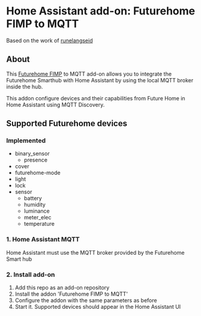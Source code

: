 # Home Assistant add-on: Futurehome FIMP to MQTT

Based on the work of [runelangseid](https://github.com/runelangseid/hassio-futurehome2mqtt)

## About

This [Futurehome FIMP](https://github.com/futurehomeno/fimp-api) to MQTT add-on allows you to integrate the Futurehome
Smarthub with Home Assistant by using the local MQTT broker inside the hub.

This addon configure devices and their capabilities from Future Home in Home Assistant using MQTT Discovery.

## Supported Futurehome devices

### Implemented

- binary_sensor
    - presence
- cover
- futurehome-mode
- light
- lock
- sensor
    - battery
    - humidity
    - luminance
    - meter_elec
    - temperature

### 1. Home Assistant MQTT

Home Assistant must use the MQTT broker provided by the Futurehome Smart hub

### 2. Install add-on

1) Add this repo as an add-on repository
2) Install the addon 'Futurehome FIMP to MQTT'
3) Configure the addon with the same parameters as before
4) Start it. Supported devices should appear in the Home Assistant UI

